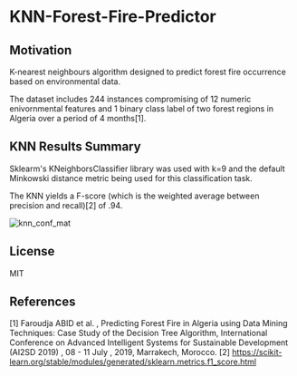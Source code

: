 # KNN-Forest-Fire-Predictor

## Motivation
K-nearest neighbours algorithm designed to predict forest fire occurrence based on environmental data.

The dataset includes 244 instances compromising of 12 numeric enivornmental features and 1 binary class label of two forest regions in Algeria over a period of 4 months[1].


## KNN Results Summary
Sklearm's KNeighborsClassifier library was used with k=9 and the default Minkowski distance metric being used for this classification task. 

The KNN yields a F-score (which is the weighted average between precision and recall)[2] of .94.

![knn_conf_mat](https://user-images.githubusercontent.com/48378196/112323317-c8e90780-8d05-11eb-9ac5-44511d3851b3.png)

## License
MIT

## References
[1] Faroudja ABID et al. , Predicting Forest Fire in Algeria using Data Mining Techniques: Case Study of the Decision Tree Algorithm, International Conference on Advanced Intelligent Systems for Sustainable Development (AI2SD 2019) , 08 - 11 July , 2019, Marrakech, Morocco.
[2] https://scikit-learn.org/stable/modules/generated/sklearn.metrics.f1_score.html
